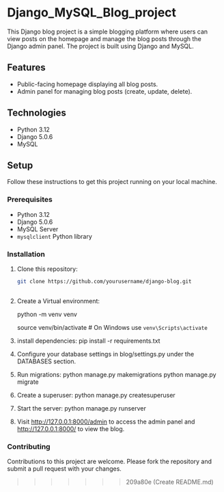 
# Django_MySQL_Blog_project


This Django blog project is a simple blogging platform where users can view posts on the homepage and manage the blog posts through the Django admin panel. The project is built using Django and MySQL.

## Features

- Public-facing homepage displaying all blog posts.
- Admin panel for managing blog posts (create, update, delete).

## Technologies

- Python 3.12
- Django 5.0.6
- MySQL

## Setup

Follow these instructions to get this project running on your local machine.

### Prerequisites

- Python 3.12
- Django 5.0.6
- MySQL Server
- `mysqlclient` Python library

### Installation

1. Clone this repository:
   ```bash
   git clone https://github.com/yourusername/django-blog.git
 


2. Create a Virtual environment:

   python -m venv venv

    source venv/bin/activate  # On Windows use `venv\Scripts\activate`

4. install dependencies:
     pip install -r requirements.txt

5. Configure your database settings in blog/settings.py under the DATABASES section.

6. Run migrations:
    python manage.py makemigrations
    python manage.py migrate

7. Create a superuser:
  python manage.py createsuperuser

8. Start the server:
  python manage.py runserver

9. Visit http://127.0.0.1:8000/admin to access the admin panel and http://127.0.0.1:8000/ to view the blog.


### Contributing
Contributions to this project are welcome. Please fork the repository and submit a pull request with your changes.
























   


>>>>>>> 209a80e (Create README.md)
